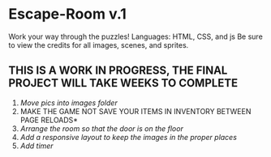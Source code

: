 # Escape-Room v.1
Work your way through the puzzles! Languages: HTML, CSS, and js
Be sure to view the credits for all images, scenes, and sprites.

THIS IS A WORK IN PROGRESS, THE FINAL PROJECT WILL TAKE WEEKS TO COMPLETE
-
1. *Move pics into images folder*
2. MAKE THE GAME NOT SAVE YOUR ITEMS IN INVENTORY BETWEEN PAGE RELOADS*
3. *Arrange the room so that the door is on the floor*
4. *Add a responsive layout to keep the images in the proper places*
5. *Add timer*
